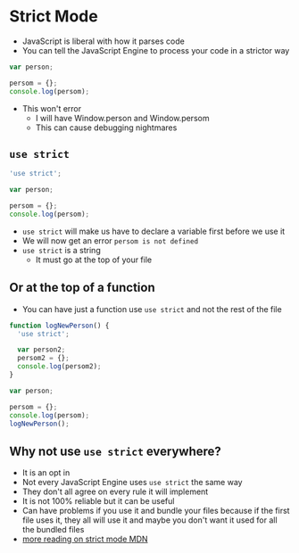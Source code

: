 # Strict Mode
* JavaScript is liberal with how it parses code
* You can tell the JavaScript Engine to process your code in a strictor way

```js
var person;

persom = {};
console.log(persom);
```

* This won't error
    - I will have Window.person and Window.persom 
    - This can cause debugging nightmares

## `use strict`

```js
'use strict';

var person;

persom = {};
console.log(persom);
```

* `use strict` will make us have to declare a variable first before we use it
* We will now get an error `persom is not defined`
* `use strict` is a string
    - It must go at the top of your file

## Or at the top of a function
* You can have just a function use `use strict` and not the rest of the file

```js
function logNewPerson() {
  'use strict';

  var person2;
  persom2 = {};
  console.log(persom2);
}

var person;

persom = {};
console.log(persom);
logNewPerson();
```

## Why not use `use strict` everywhere?
* It is an opt in
* Not every JavaScript Engine uses `use strict` the same way
* They don't all agree on every rule it will implement
* It is not 100% reliable but it can be useful
* Can have problems if you use it and bundle your files because if the first file uses it, they all will use it and maybe you don't want it used for all the bundled files
* [more reading on strict mode MDN](https://developer.mozilla.org/en-US/docs/Web/JavaScript/Reference/Strict_mode)
